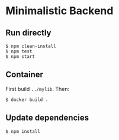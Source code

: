 # Minimalistic Backend

## Run directly

    $ npm clean-install
    $ npm test
    $ npm start

## Container

First build `../mylib`.  Then:

    $ docker build .

## Update dependencies

	$ npm install
